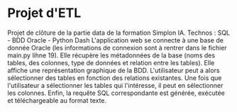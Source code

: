 # Projet d'ETL
Projet de clôture de la partie data de la formation Simplon IA.
Technos : SQL - BDD Oracle - Python Dash
L'application web se connecte à une base de donnée Oracle (les informations de connexion sont à rentrer dans le fichier main.py lihne 19). Elle récupère les métadonnées de la base (noms des tables, des colonnes, type de données et relation entre les tables).
Elle affiche une représentation graphique de la BDD. L'utilisateur peut a alors sélectionner des tables en fonction des relations existantes. Une fois que l'utilisateur a sélectionner les tables qui l'intéresse, il peut en sélectionner les colonnes. Enfin, la requête SQL correspondante est générée, exécutée et téléchargeable au format texte.
